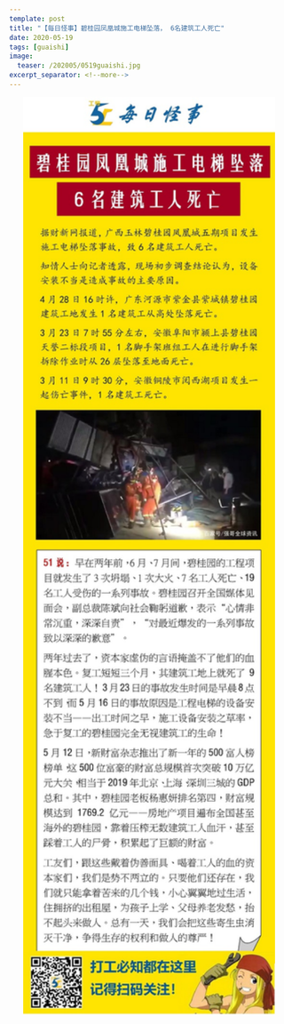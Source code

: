 ```yaml
---
template: post
title: "【每日怪事】碧桂园凤凰城施工电梯坠落， 6名建筑工人死亡"
date: 2020-05-19
tags: [guaishi]
image:
  teaser: /202005/0519guaishi.jpg
excerpt_separator: <!--more-->
---
```


<div style="text-align:center;color:grey"><img src="/images/202005/0519guaishi.jpg" width="90%"></div><br>

